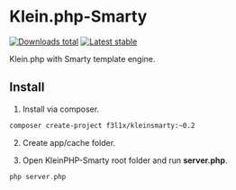 # Klein.php-Smarty

[![Downloads total](https://img.shields.io/packagist/dt/f3l1x/kleinsmarty.svg?style=flat)](https://packagist.org/packages/f3l1x/kleinsmarty)
[![Latest stable](https://img.shields.io/packagist/v/f3l1x/kleinsmarty.svg?style=flat)](https://packagist.org/packages/f3l1x/kleinsmarty)

Klein.php with Smarty template engine.

## Install

1) Install via composer.

```sh
composer create-project f3l1x/kleinsmarty:~0.2
```

2) Create app/cache folder.

3) Open KleinPHP-Smarty root folder and run **server.php**.

```php
php server.php
```
